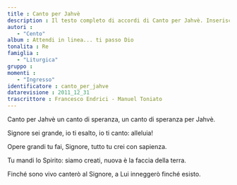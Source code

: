 ```yaml
--- 
title : Canto per Jahvè
description : Il testo completo di accordi di Canto per Jahvè. Inseriscila nel tuo canzoniere!
autori : 
   - "Cento"
album : Attendi in linea... ti passo Dio
tonalita : Re
famiglia : 
   - "Liturgica"
gruppo : 
momenti : 
   - "Ingresso"
identificatore : canto_per_jahve
datarevisione : 2011_12_31
trascrittore : Francesco Endrici - Manuel Toniato
--- 
```




Canto per Jahvè un canto di speranza,
un canto di speranza per Jahvè. 


Signore sei grande, io ti esalto,
io ti canto: alleluia! 


Opere grandi tu fai, Signore, 
tutto tu crei con sapienza. 


Tu mandi lo Spirito: siamo creati,
nuova è la faccia della terra. 


Finché sono vivo canterò al Signore,
a Lui inneggerò finché esisto. 


